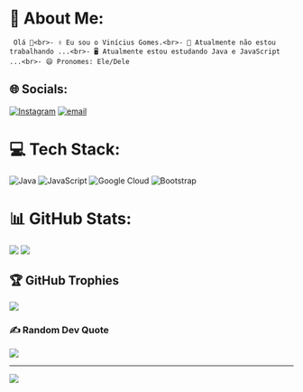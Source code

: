 # 💫 About Me:
     Olá 👋<br>- ✌️ Eu sou o Vinícius Gomes.<br>- 🧟 Atualmente não estou trabalhando ...<br>- 🖥️ Atualmente estou estudando Java e JavaScript ...<br>- 😄 Pronomes: Ele/Dele


## 🌐 Socials:
[![Instagram](https://img.shields.io/badge/Instagram-%23E4405F.svg?logo=Instagram&logoColor=white)](https://instagram.com/_vgs.08) [![email](https://img.shields.io/badge/Email-D14836?logo=gmail&logoColor=white)](mailto:v1nie0044@gmail.com) 

# 💻 Tech Stack:
![Java](https://img.shields.io/badge/java-%23ED8B00.svg?style=for-the-badge&logo=openjdk&logoColor=white) ![JavaScript](https://img.shields.io/badge/javascript-%23323330.svg?style=for-the-badge&logo=javascript&logoColor=%23F7DF1E) ![Google Cloud](https://img.shields.io/badge/GoogleCloud-%234285F4.svg?style=for-the-badge&logo=google-cloud&logoColor=white) ![Bootstrap](https://img.shields.io/badge/bootstrap-%238511FA.svg?style=for-the-badge&logo=bootstrap&logoColor=white)
# 📊 GitHub Stats:
![](https://github-readme-stats.vercel.app/api?username=V1niciusGomes&theme=blue-green&hide_border=false&include_all_commits=true&count_private=true)
![](https://nirzak-streak-stats.vercel.app/?user=V1niciusGomes&theme=blue-green&hide_border=false)<br/>


## 🏆 GitHub Trophies
![](https://github-profile-trophy.vercel.app/?username=V1niciusGomes&theme=radical&no-frame=false&no-bg=true&margin-w=4)

### ✍️ Random Dev Quote
![](https://quotes-github-readme.vercel.app/api?type=horizontal&theme=tokyonight)

---
[![](https://visitcount.itsvg.in/api?id=V1niciusGomes&icon=4&color=3)](https://visitcount.itsvg.in)

<!-- Proudly created with GPRM ( https://gprm.itsvg.in ) -->
